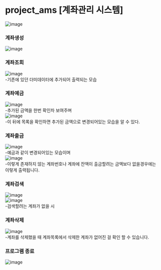 # project_ams [계좌관리 시스템]
![image](https://github.com/SORUzzang/project_ams/assets/160811627/a994c67f-7a51-4515-9a43-658353a6a6c4)

### 계좌생성
![image](https://github.com/SORUzzang/project_ams/assets/160811627/b456658c-7123-4c0b-9ccc-22451fdf75a5)

### 계좌조회
![image](https://github.com/SORUzzang/project_ams/assets/160811627/5ac5d502-541b-4264-80f4-7016dbca266e)
<br>-기존에 있던 더미데이터에 추가되어 출력되는 모습

### 계좌예금
![image](https://github.com/SORUzzang/project_ams/assets/160811627/a037af43-0ed3-4127-a615-f4ff50655672)
<br>-추가된 금액을 한번 확인차 보여주며
<br>
![image](https://github.com/SORUzzang/project_ams/assets/160811627/4f339504-1223-49b2-9ec4-22a6328e7d02)
<br>-이 뒤에 목록을 확인하면 추가된 금액으로 변경되어있는 모습을 알 수 있다.

### 계좌출금
![image](https://github.com/SORUzzang/project_ams/assets/160811627/f0535207-8c11-4236-aae7-6a58111646d4)
<br>-예금과 같이 변경되어있는 모습이며
<br>
![image](https://github.com/SORUzzang/project_ams/assets/160811627/94c005db-ac84-4273-b2fd-5507607720f2)
<br>-이렇게 존재하지 않는 계좌번호나 계좌에 잔액이 출금할려는 금액보다 없을경우에는 이렇게 출력됩니다.

### 계좌검색
![image](https://github.com/SORUzzang/project_ams/assets/160811627/a17d4860-2560-4973-9cfa-2ff7b9b918e7)
<br>
![image](https://github.com/SORUzzang/project_ams/assets/160811627/ab6d1c27-4474-44a5-a135-d41a2a490a5c)
<br>-검색할려는 계좌가 없을 시

### 계좌삭제
![image](https://github.com/SORUzzang/project_ams/assets/160811627/8ea6c5c6-1b71-4cfc-8807-ce2fa447ee5b)
<br>-계좌를 삭제했을 때 계좌목록에서 삭제한 계좌가 없어진 걸 확인 할 수 있습니다.

### 프로그램 종료
![image](https://github.com/SORUzzang/project_ams/assets/160811627/be99a2c2-b285-4fd0-969b-7586cee91b91)


